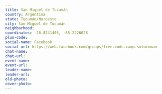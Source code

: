 ```yaml
---
title: San Miguel de Tucumán
country: Argentina
state: Tucumán/Noroeste
city: San Miguel de Tucumán
neighborhood: 
coordinates: -26.8241405, -65.2226028
plus-code:
social-name: Facebook
social-url: https://web.facebook.com/groups/free.code.camp.smtucuman
chat-name:
chat-url:
event-name:
event-url:
leader-name:
leader-url:
old-photo: 
cover-photo:
---
```

